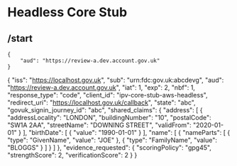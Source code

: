 # Headless Core Stub

## /start
```
{
    "aud": "https://review-a.dev.account.gov.uk"
}
```
{
    "iss": "https://localhost.gov.uk",
    "sub": "urn:fdc:gov.uk:abcdevg",
    "aud": "https://review-a.dev.account.gov.uk",
    "iat": 1,
    "exp": 2,
    "nbf": 1,
    "response_type": "code",
    "client_id": "ipv-core-stub-aws-headless",
    "redirect_uri": "https://localhost.gov.uk/callback",
    "state": "abc",
    "govuk_signin_journey_id": "abc",
    "shared_claims": {
        "address": [
            {
                "addressLocality": "LONDON",
                "buildingNumber": "10",
                "postalCode": "SW1A 2AA",
                "streetName": "DOWNING STREET",
                "validFrom": "2020-01-01"
            }
        ],
        "birthDate": [
            {
                "value": "1990-01-01"
            }
        ],
        "name": [
            {
                "nameParts": [
                    {
                        "type": "GivenName",
                        "value": "JOE"
                    },
                    {
                        "type": "FamilyName",
                        "value": "BLOGGS"
                    }
                ]
            }
        ]
    },
    "evidence_requested": {
        "scoringPolicy": "gpg45",
        "strengthScore": 2,
        "verificationScore": 2
    }
}
```